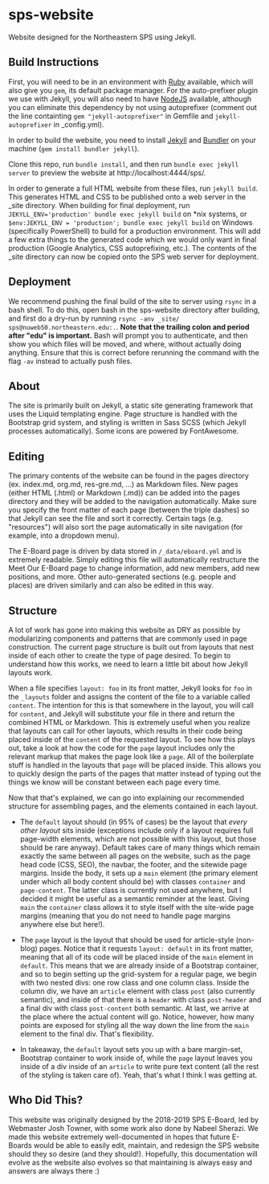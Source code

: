 # sps-website

Website designed for the Northeastern SPS using Jekyll.

## Build Instructions

First, you will need to be in an environment with [Ruby](https://ruby-lang.org) available, which will also give you `gem`, its default package manager. For the auto-prefixer plugin we use with Jekyll, you will also need to have [NodeJS](https://nodejs.org) available, although you can eliminate this dependency by not using autoprefixer (comment out the line containting `gem "jekyll-autoprefixer"` in Gemfile and `jekyll-autoprefixer` in \_config.yml).

In order to build the website, you need to install [Jekyll](https://jekyllrb.com) and [Bundler](https://bundler.io) on your machine (`gem install bundler jekyll`).

Clone this repo, run `bundle install`, and then run `bundle exec jekyll server` to preview the
website at http://localhost:4444/sps/.

In order to generate a full HTML website from these files, run `jekyll build`. This generates HTML and CSS to be published onto a web server in the \_site directory. When building for final deployment, run `JEKYLL_ENV='production' bundle exec jekyll build` on \*nix systems, or `$env:JEKYLL_ENV = 'production'; bundle exec jekyll build` on Windows (specifically PowerShell) to build for a production environment. This will add a few extra things to the generated code which we would only want in final production (Google Analytics, CSS autoprefixing, etc.). The contents of the \_site directory can now be copied onto the SPS web server for deployment.

## Deployment

We recommend pushing the final build of the site to server using `rsync` in a bash shell. To do this, open bash in the sps-website directory after building, and first do a dry-run by running `rsync -anv _site/ sps@nuweb50.northeastern.edu:.`. **Note that the trailing colon and period after "edu" is important.** Bash will prompt you to authenticate, and then show you which files will be moved, and where, without actually doing anything. Ensure that this is correct before rerunning the command with the flag `-av` instead to actually push files.

## About

The site is primarily built on Jekyll, a static site generating framework that uses the Liquid templating engine. Page structure is handled with the Bootstrap grid system, and styling is written in Sass SCSS (which Jekyll processes automatically). Some icons are powered by FontAwesome.

## Editing

The primary contents of the website can be found in the pages directory (ex. index.md, org.md, res-gre.md, ...) as Markdown files. New pages (either HTML (.html) or Markdown (.md)) can be added into the pages directory and they will be added to the navigation automatically. Make sure you specify the front matter of each page (between the triple dashes) so that Jekyll can see the file and sort it correctly. Certain tags (e.g. "resources") will also sort the page automatically in site navigation (for example, into a dropdown menu).

The E-Board page is driven by data stored in `/_data/eboard.yml` and is extremely readable. Simply editing this file will automatically restructure the Meet Our E-Board page to change information, add new members, add new positions, and more. Other auto-generated sections (e.g. people and places) are driven similarly and can also be edited in this way.

## Structure

A lot of work has gone into making this website as DRY as possible by modularizing components and patterns that are commonly used in page construction. The current page structure is built out from layouts that nest inside of each other to create the type of page desired. To begin to understand how this works, we need to learn a little bit about how Jekyll layouts work.

When a file specifies `layout: foo` in its front matter, Jekyll looks for `foo` in the `_layouts` folder and assigns the content of the file to a variable called `content`. The intention for this is that somewhere in the layout, you will call for `content`, and Jekyll will substitute your file in there and return the combined HTML or Markdown. This is extremely useful when you realize that layouts can call for other layouts, which results in their code being placed inside of the `content` of the requested layout. To see how this plays out, take a look at how the code for the `page` layout includes only the relevant markup that makes the page look like a `page`. All of the boilerplate stuff is handled in the layouts that `page` will be placed inside. This allows you to quickly design the parts of the pages that matter instead of typing out the things we know will be constant between each page every time.

Now that that's explained, we can go into explaining our recommended structure for assembling pages, and the elements contained in each layout.

* The `default` layout should (in 95% of cases) be the layout that *every other layout* sits inside (exceptions include only if a layout requires full page-width elements, which are not possible with this layout, but those should be rare anyway). Default takes care of many things which remain exactly the same between all pages on the website, such as the page head code (CSS, SEO), the navbar, the footer, and the sitewide page margins. Inside the body, it sets up a `main` element (the primary element under which all body content should be) with classes `container` and `page-content`. The latter class is currently not used anywhere, but I decided it might be useful as a semantic reminder at the least. Giving `main` the `container` class allows it to style itself with the site-wide page margins (meaning that you do not need to handle page margins anywhere else but here!).

* The `page` layout is the layout that should be used for article-style (non-blog) pages. Notice that it requests `layout: default` in its front matter, meaning that all of its code will be placed inside of the `main` element in `default`. This means that we are already inside of a Bootstrap container, and so to begin setting up the grid-system for a regular page, we begin with two nested divs: one row class and one column class. Inside the column div, we have an `article` element with class `post` (also currently semantic), and inside of that there is a `header` with class `post-header` and a final div with class `post-content` both semantic. At last, we arrive at the place where the actual content will go. Notice, however, how many points are exposed for styling all the way down the line from the `main` element to the final div. That's flexibility.

* In takeaway, the `default` layout sets you up with a bare margin-set, Bootstrap container to work inside of, while the `page` layout leaves you inside of a div inside of an `article` to write pure text content (all the rest of the styling is taken care of). Yeah, that's what I think I was getting at.

## Who Did This?

This website was originally designed by the 2018-2019 SPS E-Board, led by Webmaster Josh Towner, with some work also done by Nabeel Sherazi. We made this website extremely well-documented in hopes that future E-Boards would be able to easily edit, maintain, and redesign the SPS website should they so desire (and they should!). Hopefully, this documentation will evolve as the website also evolves so that maintaining is always easy and answers are always there :)
